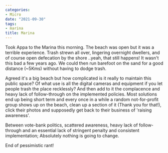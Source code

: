```yaml
---
categories:
- Micro
date: "2021-09-30"
tags:
- marina
title: Marina
---
```


Took Appa to the Marina this morning. The beach was open but it was a terrible experience. Trash strewn all over, lingering overnight dwellers, and of course open defecation by the shore ..yeah, that still happens! It wasn't this bad a few years ago. We could then run barefoot on the sand for a good distance (~5Kms) without having to dodge trash.

Agreed it's a big beach but how complicated is it really to maintain this public space? Of what use is all the digital cameras and equipment if you let people trash the place recklessly? And then add to it the complacence and heavy lack of follow-through on the implemented policies. Most solutions end up being short term and every once in a while a random not-for-profit group shows up on the beach, clean up a section of it (Thank you for that!), click their photos and supposedly get back to their business of 'raising awareness'.

Between vote-bank politics, scattered awareness, heavy lack of follow-through and an essential lack of stringent penalty and consistent implementation; Absolutely nothing is going to change.

End of pessimistic rant!
